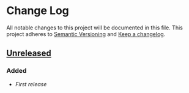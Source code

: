 # Change Log
All notable changes to this project will be documented in this file.
This project adheres to [Semantic Versioning](http://semver.org/) and [Keep a changelog](https://github.com/olivierlacan/keep-a-changelog).

## [Unreleased]
### Added
- *First release*

[Unreleased]: http://git/projects/AS/repos/logrotate-role/compare/commits?targetBranch=refs/heads/master&sourceBranch=refs/heads/develop
